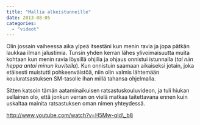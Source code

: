 ```yaml
---
title: "Mallia alkeistunneille"
date: 2013-08-05
categories: 
  - "videot"
---
```


Olin jossain vaiheessa aika ylpeä itsestäni kun menin ravia ja jopa pätkän laukkaa ilman jalustimia. Tunsin yhden kerran lähes ylivoimaisuutta muita kohtaan kun menin ravia löysillä ohjilla ja ohjaus onnistui istunnalla (_tai niin heppa antoi minun kuvitella_). Kun onnistuin saamaan aikaiseksi jotain, joka etäisesti muistutti pohkeenväistöä, niin olin valmis lähtemään kouluratsastuksen SM-tasolle ihan millä tahansa ohjelmalla.

<!--more-->

Sitten katsoin tämän aataminaikuisen ratsastuskouluvideon, ja tuli hiukan sellainen olo, että jonkun verran on vielä matkaa taitettavana ennen kuin uskaltaa mainita ratsastuksen oman nimen yhteydessä.

http://www.youtube.com/watch?v=H5Mw-qId\_b8
